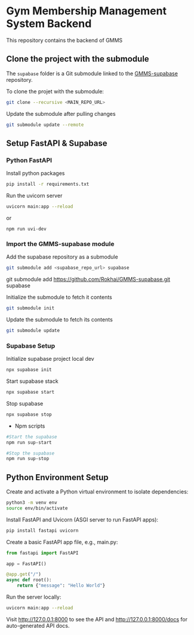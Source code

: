 # Gym Membership Management System Backend
This repository contains the backend of GMMS

## Clone the project with the submodule

The `supabase` folder is a Git submodule linked to the [GMMS-supabase](<SUPABASE_REPO_URL>) repository.

To clone the projet with the submodule:
```bash
git clone --recursive <MAIN_REPO_URL>
```

Update the submodule after pulling changes
```bash
git submodule update --remote
```
## Setup FastAPI & Supabase

### Python FastAPI

Install python packages

```bash
pip install -r requirements.txt
```

Run the uvicorn server
```bash
uvicorn main:app --reload
```
or

```
npm run uvi-dev
```

### Import the GMMS-supabase module

Add the supabase repository as a submodule
```bash
git submodule add <supabase_repo_url> supabase
```

git submodule add https://github.com/Rokhai/GMMS-supabase.git supabase

Initialize the submodule to fetch it contents
```bash
git submodule init
```
Update the submodule to fetch its contents
```bash
git submodule update
```

### Supabase Setup

Initialize supabase project local dev
```bash
npx supabase init
```

Start supabase stack
```bash
npx supabase start
```
Stop supabase
```bash
npx supabase stop
```

- Npm scripts
```bash
#Start the supabase
npm run sup-start

#Stop the supabase
npm run sup-stop
```

## Python Environment Setup

Create and activate a Python virtual environment to isolate dependencies:

```bash
python3 -m venv env
source env/bin/activate
```
Install FastAPI and Uvicorn (ASGI server to run FastAPI apps):

```bash
pip install fastapi uvicorn
```
Create a basic FastAPI app file, e.g., main.py:
```python
from fastapi import FastAPI

app = FastAPI()

@app.get("/")
async def root():
    return {"message": "Hello World"}
```   
Run the server locally:

```bash
uvicorn main:app --reload
```

Visit http://127.0.0.1:8000 to see the API and http://127.0.0.1:8000/docs for auto-generated API docs.